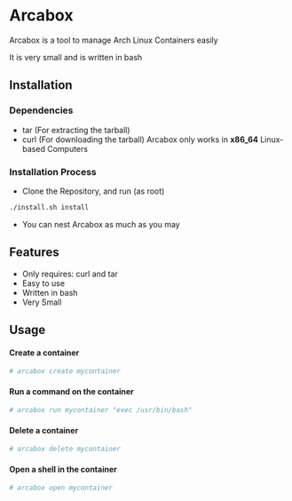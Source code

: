 
# Arcabox

Arcabox is a tool to manage Arch Linux Containers easily

It is very small and is written in bash

## Installation
### Dependencies
- tar (For extracting the tarball)
- curl (For downloading the tarball)
Arcabox only works in **x86_64** Linux-based Computers
### Installation Process
- Clone the Repository, and run (as root)
```bash
./install.sh install
```

- You can nest Arcabox as much as you may
## Features

- Only requires: curl and tar
- Easy to use
- Written in bash
- Very Small
## Usage
#### Create a container
```bash
# arcabox create mycontainer
```
#### Run a command on the container
```bash
# arcabox run mycontainer "exec /usr/bin/bash"
```
#### Delete a container
```bash
# arcabox delete mycontainer
```
#### Open a shell in the container
```bash
# arcabox open mycontainer
```

